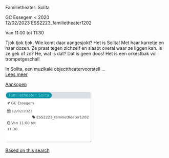 Familietheater: Solita

GC Essegem < 2020  
12/02/2023 ESS2223\_familietheater1202  

Van 11:00 tot 11:30

  

  

Tjok tjok tjok. Wie komt daar aangesjokt? Het is Solita! Met haar karretje en haar dozen. Ze praat tegen zichzelf en slaapt overal waar ze liggen kan. Is ze gek of zo? He, wat is dat? Dat is geen doos! Het is een orkestbak vol trompetgeschal!  
  
In Solita, een muzikale objecttheatervoorstell ...  
[Lees meer](https://tickets.vgc.be/activity/subscribe/ESS2223_familietheater1202)

[Aankopen](https://tickets.vgc.be/ticketingActivity/subscribe/ESS2223_familietheater1202)

![](80057.png)

[Based on this search](https://tickets.vgc.be/activity/index?&vrijeplaatsen=1&Age%5B%5D=4%2C6&entity=109)